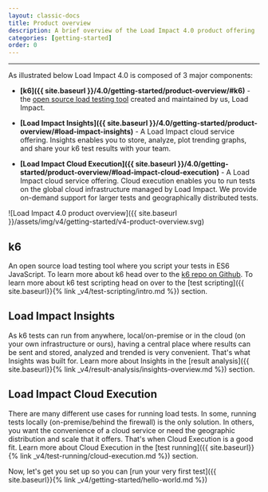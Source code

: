 ```yaml
---
layout: classic-docs
title: Product overview
description: A brief overview of the Load Impact 4.0 product offering
categories: [getting-started]
order: 0
---
```


***

As illustrated below Load Impact 4.0 is composed of 3 major components:

- **[k6]({{ site.baseurl }}/4.0/getting-started/product-overview/#k6)** - the [open source load testing tool](https://github.com/loadimpact/k6) created and maintained by us, Load Impact.

- **[Load Impact Insights]({{ site.baseurl }}/4.0/getting-started/product-overview/#load-impact-insights)** - A Load Impact cloud service offering. Insights enables you to store, analyze, plot trending graphs, and share your k6 test results with your team.

- **[Load Impact Cloud Execution]({{ site.baseurl }}/4.0/getting-started/product-overview/#load-impact-cloud-execution)** - A Load Impact cloud service offering. Cloud execution enables you to run tests on the global cloud infrastructure managed by Load Impact. We provide on-demand support for larger tests and geographically distributed tests.

![Load Impact 4.0 product overview]({{ site.baseurl }}/assets/img/v4/getting-started/v4-product-overview.svg)

## k6

An open source load testing tool where you script your tests in ES6 JavaScript. To learn more about k6 head over to the [k6 repo on Github](https://github.com/loadimpact/k6). To learn more about k6 test scripting head on over to the [test scripting]({{ site.baseurl}}{% link _v4/test-scripting/intro.md %}) section.

## Load Impact Insights

As k6 tests can run from anywhere, local/on-premise or in the cloud (on your own infrastructure or ours), having a central place where results can be sent and stored, analyzed and trended is very convenient. That's what Insights was built for. Learn more about Insights in the [result analysis]({{ site.baseurl}}{% link _v4/result-analysis/insights-overview.md %}) section.

## Load Impact Cloud Execution

There are many different use cases for running load tests. In some, running tests locally (on-premise/behind the firewall) is the only solution. In others, you want the convenience of a cloud service or need the geographic distribution and scale that it offers. That's when Cloud Execution is a good fit. Learn more about Cloud Execution in the [test running]({{ site.baseurl}}{% link _v4/test-running/cloud-execution.md %}) section.

Now, let's get you set up so you can [run your very first test]({{ site.baseurl}}{% link _v4/getting-started/hello-world.md %})
